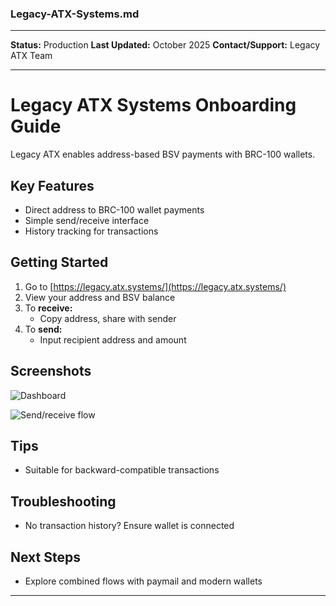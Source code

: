 ### Legacy-ATX-Systems.md

***
**Status:** Production
**Last Updated:** October 2025
**Contact/Support:** Legacy ATX Team

***
# Legacy ATX Systems Onboarding Guide

Legacy ATX enables address-based BSV payments with BRC-100 wallets.

## Key Features
- Direct address to BRC-100 wallet payments
- Simple send/receive interface
- History tracking for transactions

## Getting Started

1. Go to [https://legacy.atx.systems/](https://legacy.atx.systems/)
2. View your address and BSV balance
3. To **receive:**
   - Copy address, share with sender
4. To **send:**
   - Input recipient address and amount

## Screenshots
![Dashboard](../../../assets/onboardings/bsv-apps/legacy-atx-app/dashboard.png)

![Send/receive flow](../../../assets/onboardings/bsv-apps/legacy-atx-app/send-receive.png)

## Tips
- Suitable for backward-compatible transactions

## Troubleshooting
- No transaction history? Ensure wallet is connected

## Next Steps
- Explore combined flows with paymail and modern wallets

***
